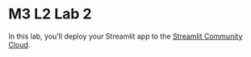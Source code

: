 # M3 L2 Lab 2

In this lab, you'll deploy your Streamlit app to the [Streamlit Community Cloud](https://streamlit.io/cloud).

